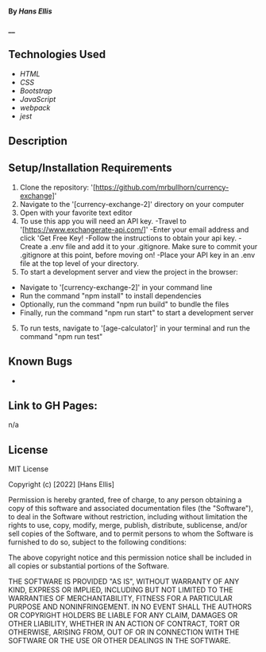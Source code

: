 # 

#### By _**Hans Ellis**_

#### __

## Technologies Used

* _HTML_
* _CSS_
* _Bootstrap_
* _JavaScript_
* _webpack_
* _jest_


## Description



## Setup/Installation Requirements

1. Clone the repository: '[https://github.com/mrbullhorn/currency-exchange]'
2. Navigate to the '[currency-exchange-2]' directory on your computer
3. Open with your favorite text editor
4. To use this app you will need an API key.
-Travel to '[https://www.exchangerate-api.com/]'
-Enter your email address and click 'Get Free Key!
-Follow the instructions to obtain your api key.
-Create a .env file and add it to your .gitignore. Make sure to commit your .gitignore at this point, before moving on!
-Place your API key in an .env file at the top level of your directory.
4. To start a development server and view the project in the browser:
- Navigate to '[currency-exchange-2]' in your command line
- Run the command "npm install" to install dependencies
- Optionally, run the command "npm run build" to bundle the files
- Finally, run the command "npm run start" to start a development server
5. To run tests, navigate to '[age-calculator]' in your terminal and run the command "npm run test"

## Known Bugs

* 

## Link to GH Pages:

n/a


## License

MIT License

Copyright (c) [2022] [Hans Ellis]

Permission is hereby granted, free of charge, to any person obtaining a copy
of this software and associated documentation files (the "Software"), to deal
in the Software without restriction, including without limitation the rights
to use, copy, modify, merge, publish, distribute, sublicense, and/or sell
copies of the Software, and to permit persons to whom the Software is
furnished to do so, subject to the following conditions:

The above copyright notice and this permission notice shall be included in all
copies or substantial portions of the Software.

THE SOFTWARE IS PROVIDED "AS IS", WITHOUT WARRANTY OF ANY KIND, EXPRESS OR
IMPLIED, INCLUDING BUT NOT LIMITED TO THE WARRANTIES OF MERCHANTABILITY,
FITNESS FOR A PARTICULAR PURPOSE AND NONINFRINGEMENT. IN NO EVENT SHALL THE
AUTHORS OR COPYRIGHT HOLDERS BE LIABLE FOR ANY CLAIM, DAMAGES OR OTHER
LIABILITY, WHETHER IN AN ACTION OF CONTRACT, TORT OR OTHERWISE, ARISING FROM,
OUT OF OR IN CONNECTION WITH THE SOFTWARE OR THE USE OR OTHER DEALINGS IN THE
SOFTWARE.



